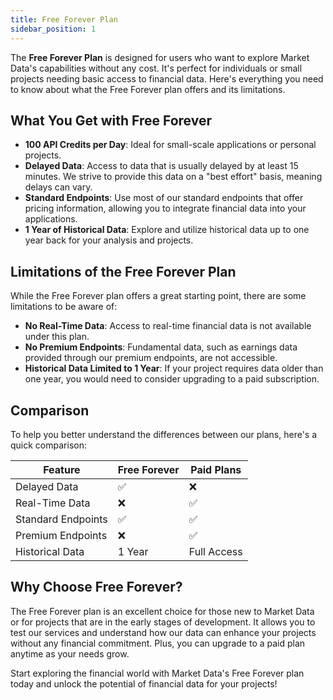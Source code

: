 ```yaml
---
title: Free Forever Plan
sidebar_position: 1
---
```


The **Free Forever Plan** is designed for users who want to explore Market Data's capabilities without any cost. It's perfect for individuals or small projects needing basic access to financial data. Here's everything you need to know about what the Free Forever plan offers and its limitations.

## What You Get with Free Forever

- **100 API Credits per Day**: Ideal for small-scale applications or personal projects.
- **Delayed Data**: Access to data that is usually delayed by at least 15 minutes. We strive to provide this data on a "best effort" basis, meaning delays can vary.
- **Standard Endpoints**: Use most of our standard endpoints that offer pricing information, allowing you to integrate financial data into your applications.
- **1 Year of Historical Data**: Explore and utilize historical data up to one year back for your analysis and projects.

## Limitations of the Free Forever Plan

While the Free Forever plan offers a great starting point, there are some limitations to be aware of:

- **No Real-Time Data**: Access to real-time financial data is not available under this plan.
- **No Premium Endpoints**: Fundamental data, such as earnings data provided through our premium endpoints, are not accessible.
- **Historical Data Limited to 1 Year**: If your project requires data older than one year, you would need to consider upgrading to a paid subscription.

## Comparison

To help you better understand the differences between our plans, here's a quick comparison:

| Feature               | Free Forever | Paid Plans  |
|-----------------------|--------------|-------------|
| Delayed Data          | ✅           | ❌          |
| Real-Time Data        | ❌           | ✅          |
| Standard Endpoints    | ✅           | ✅          |
| Premium Endpoints     | ❌           | ✅          |
| Historical Data       | 1 Year       | Full Access |

## Why Choose Free Forever?

The Free Forever plan is an excellent choice for those new to Market Data or for projects that are in the early stages of development. It allows you to test our services and understand how our data can enhance your projects without any financial commitment. Plus, you can upgrade to a paid plan anytime as your needs grow.

Start exploring the financial world with Market Data's Free Forever plan today and unlock the potential of financial data for your projects!
